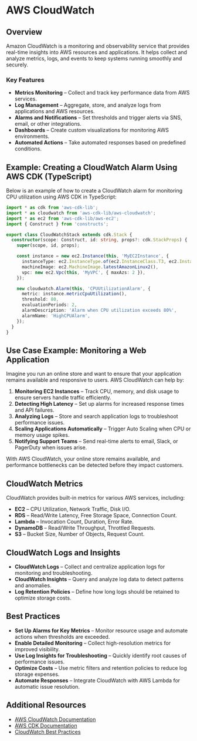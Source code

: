 # AWS CloudWatch

## Overview
Amazon CloudWatch is a monitoring and observability service that provides real-time insights into AWS resources and applications. It helps collect and analyze metrics, logs, and events to keep systems running smoothly and securely.

### Key Features
- **Metrics Monitoring** – Collect and track key performance data from AWS services.
- **Log Management** – Aggregate, store, and analyze logs from applications and AWS resources.
- **Alarms and Notifications** – Set thresholds and trigger alerts via SNS, email, or other integrations.
- **Dashboards** – Create custom visualizations for monitoring AWS environments.
- **Automated Actions** – Take automated responses based on predefined conditions.

## Example: Creating a CloudWatch Alarm Using AWS CDK (TypeScript)
Below is an example of how to create a CloudWatch alarm for monitoring CPU utilization using AWS CDK in TypeScript:

```typescript
import * as cdk from 'aws-cdk-lib';
import * as cloudwatch from 'aws-cdk-lib/aws-cloudwatch';
import * as ec2 from 'aws-cdk-lib/aws-ec2';
import { Construct } from 'constructs';

export class CloudWatchStack extends cdk.Stack {
  constructor(scope: Construct, id: string, props?: cdk.StackProps) {
    super(scope, id, props);

    const instance = new ec2.Instance(this, 'MyEC2Instance', {
      instanceType: ec2.InstanceType.of(ec2.InstanceClass.T3, ec2.InstanceSize.MICRO),
      machineImage: ec2.MachineImage.latestAmazonLinux2(),
      vpc: new ec2.Vpc(this, 'MyVPC', { maxAzs: 2 }),
    });

    new cloudwatch.Alarm(this, 'CPUUtilizationAlarm', {
      metric: instance.metricCpuUtilization(),
      threshold: 80,
      evaluationPeriods: 2,
      alarmDescription: 'Alarm when CPU utilization exceeds 80%',
      alarmName: 'HighCPUAlarm',
    });
  }
}
```

## Use Case Example: Monitoring a Web Application
Imagine you run an online store and want to ensure that your application remains available and responsive to users. AWS CloudWatch can help by:

1. **Monitoring EC2 Instances** – Track CPU, memory, and disk usage to ensure servers handle traffic efficiently.
2. **Detecting High Latency** – Set up alarms for increased response times and API failures.
3. **Analyzing Logs** – Store and search application logs to troubleshoot performance issues.
4. **Scaling Applications Automatically** – Trigger Auto Scaling when CPU or memory usage spikes.
5. **Notifying Support Teams** – Send real-time alerts to email, Slack, or PagerDuty when issues arise.

With AWS CloudWatch, your online store remains available, and performance bottlenecks can be detected before they impact customers.

## CloudWatch Metrics
CloudWatch provides built-in metrics for various AWS services, including:
- **EC2** – CPU Utilization, Network Traffic, Disk I/O.
- **RDS** – Read/Write Latency, Free Storage Space, Connection Count.
- **Lambda** – Invocation Count, Duration, Error Rate.
- **DynamoDB** – Read/Write Throughput, Throttled Requests.
- **S3** – Bucket Size, Number of Objects, Request Count.

## CloudWatch Logs and Insights
- **CloudWatch Logs** – Collect and centralize application logs for monitoring and troubleshooting.
- **CloudWatch Insights** – Query and analyze log data to detect patterns and anomalies.
- **Log Retention Policies** – Define how long logs should be retained to optimize storage costs.

## Best Practices
- **Set Up Alarms for Key Metrics** – Monitor resource usage and automate actions when thresholds are exceeded.
- **Enable Detailed Monitoring** – Collect high-resolution metrics for improved visibility.
- **Use Log Insights for Troubleshooting** – Quickly identify root causes of performance issues.
- **Optimize Costs** – Use metric filters and retention policies to reduce log storage expenses.
- **Automate Responses** – Integrate CloudWatch with AWS Lambda for automatic issue resolution.

## Additional Resources
- [AWS CloudWatch Documentation](https://docs.aws.amazon.com/AmazonCloudWatch/latest/monitoring/)
- [AWS CDK Documentation](https://docs.aws.amazon.com/cdk/latest/guide/home.html)
- [CloudWatch Best Practices](https://docs.aws.amazon.com/AmazonCloudWatch/latest/monitoring/best-practices.html)
